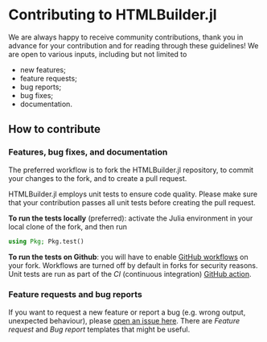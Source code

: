 # Contributing to HTMLBuilder.jl

We are always happy to receive community contributions, thank you in advance for your contribution and for reading through these guidelines! We are open to various inputs, including but not limited to
- new features;
- feature requests;
- bug reports;
- bug fixes;
- documentation.

## How to contribute

### Features, bug fixes, and documentation

The preferred workflow is to fork the HTMLBuilder.jl repository, to commit your changes to the fork, and to create a pull request.

HTMLBuilder.jl employs unit tests to ensure code quality. Please make sure that your contribution passes all unit tests before creating the pull request.

**To run the tests locally** (preferred): activate the Julia environment in your local clone of the fork, and then run
```julia
using Pkg; Pkg.test()
```

**To run the tests on Github**: you will have to enable [GitHub workflows](https://github.com/rafaelbailo/HTMLBuilder/blob/main/.github/workflows/CI.yml) on your fork. Workflows are turned off by default in forks for security reasons. Unit tests are run as part of the *CI* (continuous integration) [GitHub action](https://docs.github.com/en/actions).

### Feature requests and bug reports

If you want to request a new feature or report a bug (e.g. wrong output, unexpected behaviour), please [open an issue here](https://github.com/rafaelbailo/HTMLBuilder.jl/issues/new/choose). There are *Feature request* and *Bug report* templates that might be useful.
